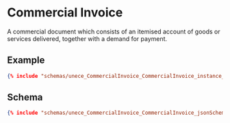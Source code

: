 # Commercial Invoice
A commercial document which consists of an itemised account of goods or services delivered, together with a demand for payment.

## Example
```json
{% include "schemas/unece_CommercialInvoice_CommercialInvoice_instance_jsonSchema.json" %}
```

## Schema
```json
{% include "schemas/unece_CommercialInvoice_CommercialInvoice_jsonSchema.json" %}
```
